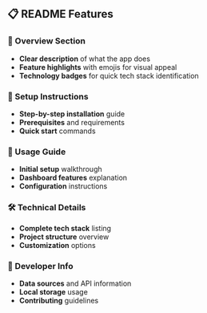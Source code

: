 ## **📋 README Features**

### **🎯 Overview Section**

- **Clear description** of what the app does
- **Feature highlights** with emojis for visual appeal
- **Technology badges** for quick tech stack identification


### **🚀 Setup Instructions**

- **Step-by-step installation** guide
- **Prerequisites** and requirements
- **Quick start** commands


### **📖 Usage Guide**

- **Initial setup** walkthrough
- **Dashboard features** explanation
- **Configuration** instructions


### **🛠️ Technical Details**

- **Complete tech stack** listing
- **Project structure** overview
- **Customization** options


### **🔧 Developer Info**

- **Data sources** and API information
- **Local storage** usage
- **Contributing** guidelines






